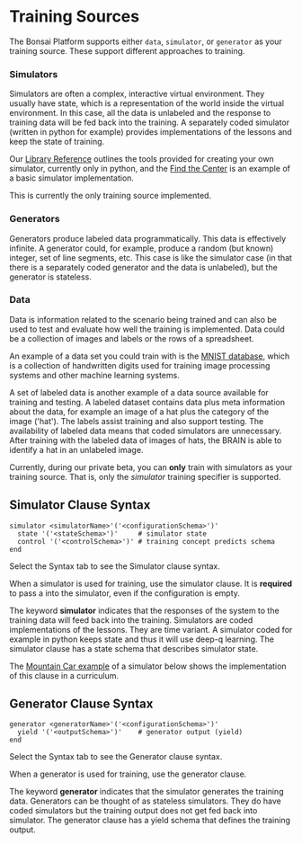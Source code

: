 # Training Sources

The Bonsai Platform supports either `data`, `simulator`, or `generator` as your training source. These support different approaches to training.

### Simulators

Simulators are often a complex, interactive virtual environment. They usually have state, which is a representation of the world inside the virtual environment. In this case, all the data is unlabeled and the response to training data will be fed back into the training. A separately coded simulator (written in python for example) provides implementations of the lessons and keep the state of training.

Our [Library Reference][1] outlines the tools provided for creating your own simulator, currently only in python, and the [Find the Center][3] is an example of a basic simulator implementation.

This is currently the only training source implemented.

### Generators

Generators produce labeled data programmatically. This data is effectively infinite. A generator could, for example, produce a random (but known) integer, set of line segments, etc. This case is like the simulator case (in that there is a separately coded generator and the data is unlabeled), but the generator is stateless.

### Data

Data is information related to the scenario being trained and can also be used to test and evaluate how well the training is implemented. Data could be a collection of images and labels or the rows of a spreadsheet.

An example of a data set you could train with is the [MNIST database][2], which is a collection of handwritten digits used for training image processing systems and other machine learning systems.

A set of labeled data is another example of a data source available for training and testing. A labeled dataset contains data plus meta information about the data, for example an image of a hat plus the category of the image ('hat'). The labels assist training and also support testing. The availability of labeled data means that coded simulators are unnecessary. After training with the labeled data of images of hats, the BRAIN is able to identify a hat in an unlabeled image.

<aside class="notice">
Currently, during our private beta, you can <b>only</b> train with simulators as your training source. That is, only the <i>simulator</i> training specifier is supported.
</aside>

## Simulator Clause Syntax

```inkling--syntax
simulator <simulatorName>'('<configurationSchema>')' 
  state '('<stateSchema>')'     # simulator state
  control '('<controlSchema>')' # training concept predicts schema
end
```

Select the Syntax tab to see the Simulator clause syntax.

When a simulator is used for training, use the simulator clause. It is **required** to pass a <configurationSchema> into the simulator, even if the configuration is empty.

The keyword **simulator** indicates that the responses of the system to the training
data will feed back into the training. Simulators are coded implementations of
the lessons. They are time variant. A simulator coded for example in python
keeps state and thus it will use deep-q learning. The simulator clause has a
state schema that describes simulator state.

The [Mountain Car example][4] of a simulator below shows the implementation of this clause in a curriculum.

## Generator Clause Syntax

```inkling--syntax
generator <generatorName>'('<configurationSchema>')'  
  yield '('<outputSchema>')'    # generator output (yield)
end
```

Select the Syntax tab to see the Generator clause syntax.

When a generator is used for training, use the generator clause.

The keyword **generator** indicates that the simulator generates the training data.
Generators can be thought of as stateless simulators. They do have coded
simulators but the training output does not get fed back into simulator. The
generator clause has a yield schema that defines the training output.

[1]: ./library-reference.html
[2]: http://yann.lecun.com/exdb/mnist/
[3]: ./../examples.html#find-the-center-example
[4]: #curriculum
